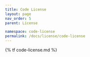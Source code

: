 ```yaml
---
title: Code License
layout: page
nav_order: 5
parent: License

namespace: code-license
permalink: /docs/license/code-license
---
```

{% tf code-license.md %}